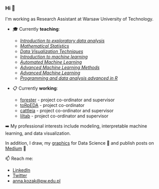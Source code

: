 ### Hi 👋

I'm working as Research Assistant at Warsaw University of Technology.

- :mortar_board: Currently **teaching**:
  - [*Introduction to exploratory data analysis*](https://github.com/kozaka93/2025L-ExploratoryDataAnalysis)
  - [*Mathematical Statistics*](https://github.com/kozaka93/2025L-MathematicalStatistics)
  - [*Data Visualization Techniques*](https://github.com/kozaka93/2024Z-DataVisualizationTechniques)
  - [*Introduction to machine learning*](https://github.com/kozaka93/2024Z-MachineLearning)
  - [*Automated Machine Learning*](https://github.com/kozaka93/2024Z-AutoML)
  - [*Advanced Machine Learning Methods*](https://github.com/kozaka93/2024L-AdvancedML)
  - [*Advanced Machine Learning*](https://github.com/kozaka93/2024L-DSAdvancedML)
  - [*Programming and data analysis advanced in R*](https://github.com/MI2-Education/2023L-AdvancedR)


- :clipboard: Currently **working**:
  - [forester](https://github.com/ModelOriented/forester) - project co-ordinator and supervisor
  - [toRpEDA](https://github.com/kozaka93/toRpEDA) - project co-ordinator
  - [cattleia](https://github.com/malwina0/cattleia) - project co-ordinator and supervisor
  - [liltab](https://github.com/azoz01/liltab) - project co-ordinator and supervisor
	

:arrow_right: My professional interests include modeling, interpretable machine learning, and data visualization. 

In addition, I draw, my [graphics](https://github.com/kozaka93/DataScienceGraphics) for Data Science 🎨 and publish posts on [Medium](https://medium.com/@kozaka) 📝 


📫 Reach me:
- [LinkedIn](https://www.linkedin.com/in/kozakanna/)
- [Twitter](https://twitter.com/kozaka93)
- [anna.kozak@pw.edu.pl](mailto:anna.kozak@pw.edu.pl)
